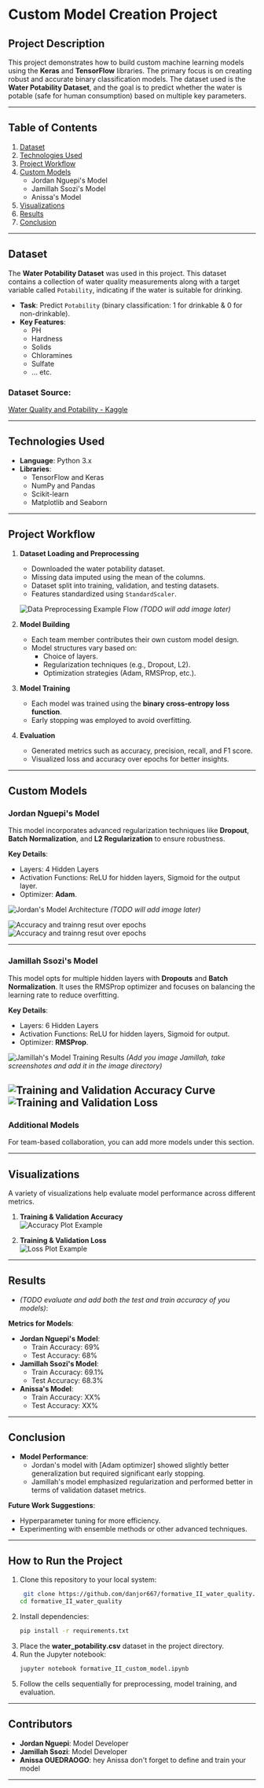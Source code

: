 # **Custom Model Creation Project**

## **Project Description**
This project demonstrates how to build custom machine learning models using the **Keras** and **TensorFlow** libraries. The primary focus is on creating robust and accurate binary classification models. The dataset used is the **Water Potability Dataset**, and the goal is to predict whether the water is potable (safe for human consumption) based on multiple key parameters.

---

## **Table of Contents**
1. [Dataset](#dataset)
2. [Technologies Used](#technologies-used)
3. [Project Workflow](#project-workflow)
4. [Custom Models](#custom-models)
   - Jordan Nguepi's Model
   - Jamillah Ssozi's Model
   - Anissa's Model
5. [Visualizations](#visualizations)
6. [Results](#results)
7. [Conclusion](#conclusion)

---

## **Dataset**
The **Water Potability Dataset** was used in this project. This dataset contains a collection of water quality measurements along with a target variable called `Potability`, indicating if the water is suitable for drinking.

- **Task**: Predict `Potability` (binary classification: 1 for drinkable & 0 for non-drinkable).
- **Key Features**:
  - PH
  - Hardness
  - Solids
  - Chloramines
  - Sulfate
  - ... etc.

### **Dataset Source**:  
[Water Quality and Potability - Kaggle](https://www.kaggle.com/datasets/uom190346a/water-quality-and-potability?select=water_potability.csv)

---

## **Technologies Used**
- **Language**: Python 3.x
- **Libraries**:
  - TensorFlow and Keras
  - NumPy and Pandas
  - Scikit-learn
  - Matplotlib and Seaborn

---

## **Project Workflow**

1. **Dataset Loading and Preprocessing**
   - Downloaded the water potability dataset.
   - Missing data imputed using the mean of the columns.
   - Dataset split into training, validation, and testing datasets.
   - Features standardized using `StandardScaler`.

   ![Data Preprocessing Example Flow](path-to-your-image.png) *(TODO will add image later)*

2. **Model Building**
   - Each team member contributes their own custom model design.
   - Model structures vary based on:
     - Choice of layers.
     - Regularization techniques (e.g., Dropout, L2).
     - Optimization strategies (Adam, RMSProp, etc.).

3. **Model Training**
   - Each model was trained using the **binary cross-entropy loss function**.
   - Early stopping was employed to avoid overfitting.

4. **Evaluation**
   - Generated metrics such as accuracy, precision, recall, and F1 score.
   - Visualized loss and accuracy over epochs for better insights.

---

## **Custom Models**
### **Jordan Nguepi's Model**
This model incorporates advanced regularization techniques like **Dropout**, **Batch Normalization**, and **L2 Regularization** to ensure robustness.

**Key Details**:
- Layers: 4 Hidden Layers
- Activation Functions: ReLU for hidden layers, Sigmoid for the output layer.
- Optimizer: **Adam**.

![Jordan's Model Architecture](path-to-image.png) *(TODO will add image later)*

![Accuracy and trainng resut over epochs](images/jordan-accuracy.PNG)
![Accuracy and trainng resut over epochs](images/jordan-train.PNG)

---

### **Jamillah Ssozi's Model**
This model opts for multiple hidden layers with **Dropouts** and **Batch Normalization**. It uses the RMSProp optimizer and focuses on balancing the learning rate to reduce overfitting.

**Key Details**:
- Layers: 6 Hidden Layers
- Activation Functions: ReLU for hidden layers, Sigmoid for output.
- Optimizer: **RMSProp**.

![Jamillah's Model Training Results](path-to-image.png) *(Add you image Jamillah, take screenshotes and add it in the image directory)*

![Training and Validation Accuracy Curve](images/Jamillah_Accuracy.png) 
![Training and Validation Loss](images/Jamillah_Loss.png)
---

### **Additional Models**
For team-based collaboration, you can add more models under this section.

---

## **Visualizations**
A variety of visualizations help evaluate model performance across different metrics.

1. **Training & Validation Accuracy**  
   ![Accuracy Plot Example](path-to-accuracy-image.png)
   
2. **Training & Validation Loss**  
   ![Loss Plot Example](path-to-loss-image.png)
   


---

## **Results**
- *(TODO evaluate and add both the test and train accuracy of you models)*:

**Metrics for Models**:
- **Jordan Nguepi's Model**:
  - Train Accuracy: 69%
  - Test Accuracy: 68%
- **Jamillah Ssozi's Model**:
  - Train Accuracy: 69.1%
  - Test Accuracy: 68.3%
- **Anissa's Model**: 
  - Train Accuracy: XX%
  - Test Accuracy: XX%


---

## **Conclusion**
- **Model Performance**:
  - Jordan's model with [Adam optimizer] showed slightly better generalization but required significant early stopping.
  - Jamillah's model emphasized regularization and performed better in terms of validation dataset metrics.

**Future Work Suggestions**:
- Hyperparameter tuning for more efficiency.
- Experimenting with ensemble methods or other advanced techniques.

---

## **How to Run the Project**
1. Clone this repository to your local system:
   ```bash
    git clone https://github.com/danjor667/formative_II_water_quality.git
   cd formative_II_water_quality
   ```
2. Install dependencies:
   ```bash
   pip install -r requirements.txt
   ```
3. Place the **water_potability.csv** dataset in the project directory.
4. Run the Jupyter notebook:
   ```bash
   jupyter notebook formative_II_custom_model.ipynb
   ```
5. Follow the cells sequentially for preprocessing, model training, and evaluation.

---

## **Contributors**
- **Jordan Nguepi**: Model Developer
- **Jamillah Ssozi**: Model Developer
- **Anissa OUEDRAOGO**: hey Anissa don't forget to define and train your model

---
